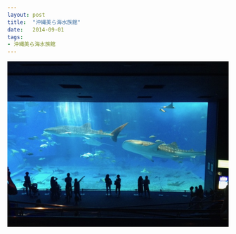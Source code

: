 ```yaml
---
layout: post
title:  "沖縄美ら海水族館"
date:   2014-09-01
tags:
- 沖縄美ら海水族館
---
```

![沖縄美ら海水族館](/media/2014-09-01-沖縄美ら海水族館.jpeg)